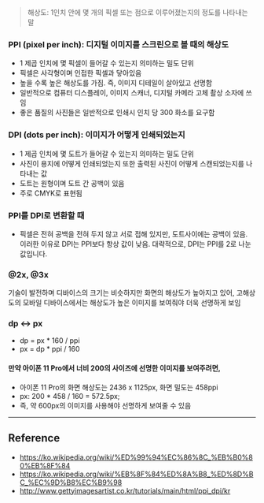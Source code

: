 > 해상도: 1인치 안에 몇 개의 픽셀 또는 점으로 이루어졌는지의 정도를 나타내는 말

### PPI (pixel per inch): 디지털 이미지를 스크린으로 볼 때의 해상도


- 1 제곱 인치에 몇 픽셀이 들어갈 수 있는지 의미하는 밀도 단위
- 픽셀은 사각형이며 인접한 픽셀과 닿아있음
- 높을 수록 높은 해상도를 가짐. 즉, 이미지 디테일이 살아있고 선명함
- 일반적으로 컴퓨터 디스플레이, 이미지 스캐너, 디지털 카메라 고체 촬상 소자에 쓰임
- 좋은 품질의 사진들은 일반적으로 인쇄시 인치 당 300 화소를 요구함


### DPI (dots per inch): 이미지가 어떻게 인쇄되었는지

- 1 제곱 인치에 몇 도트가 들어갈 수 있는지 의미하는 밀도 단위
- 사진이 용지에 어떻게 인쇄되었는지 또한 출력된 사진이 어떻게 스캔되었는지를 나타내는 값
- 도트는 원형이며 도트 간 공백이 있음
- 주로 CMYK로 표현됨

### PPI를 DPI로 변환할 때

- 픽셀은 전혀 공백을 전혀 두지 않고 서로 접해 있지만, 도트사이에는 공백이 있음. 이러한 이유로 DPI는 PPI보다 항상 값이 낮음. 대략적으로, DPI는 PPI를 2로 나눈 값입니다.

### @2x, @3x
기술이 발전하며 디바이스의 크기는 비슷하지만 화면의 해상도가 높아지고 있어, 고해상도의 모바일 디바이스에서는 해상도가 높은 이미지를 보여줘야 더욱 선명하게 보임

### dp <-> px

- dp = px * 160 / ppi
- px = dp * ppi / 160

#### 만약 아이폰 11 Pro에서 너비 200의 사이즈에 선명한 이미지를 보여주려면, 
- 아이폰 11 Pro의 화면 해상도는 2436 x 1125px, 화면 밀도는 458ppi
- px: 200 * 458 / 160 = 572.5px;
- 즉, 약 600px의 이미지를 사용해야 선명하게 보여줄 수 있음

---

## Reference
- https://ko.wikipedia.org/wiki/%ED%99%94%EC%86%8C_%EB%B0%80%EB%8F%84
- https://ko.wikipedia.org/wiki/%EB%8F%84%ED%8A%B8_%ED%8D%BC_%EC%9D%B8%EC%B9%98
- http://www.gettyimagesartist.co.kr/tutorials/main/html/ppi_dpi/kr
